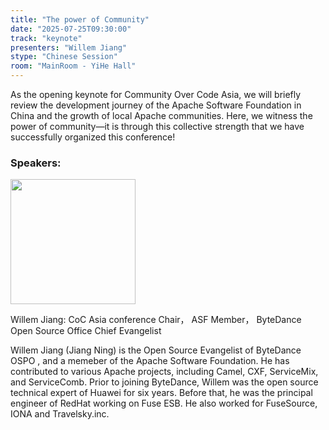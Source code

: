 ```yaml
---
title: "The power of Community"
date: "2025-07-25T09:30:00"
track: "keynote"
presenters: "Willem Jiang"
stype: "Chinese Session"
room: "MainRoom - YiHe Hall"
---
```


As the opening keynote for Community Over Code Asia, we will briefly review the development journey of the Apache Software Foundation in China and the growth of local Apache communities. Here, we witness the power of community—it is through this collective strength that we have successfully organized this conference!

### Speakers:


<img src="https://sessionize.com/image/7248-400o400o1-BjZnK4uk17L2eC9ZJkMqHU.png" width="200" /><br/>

Willem Jiang: CoC Asia conference Chair， ASF Member， ByteDance Open Source Office Chief Evangelist

Willem Jiang (Jiang Ning) is the Open Source Evangelist of ByteDance OSPO , and a memeber of the Apache Software Foundation. He has contributed to various Apache projects, including Camel, CXF, ServiceMix, and ServiceComb. Prior to joining ByteDance, Willem was the open source technical expert of Huawei for six years. Before that, he was  the principal engineer of RedHat working on Fuse ESB. He also worked for FuseSource, IONA and Travelsky.inc.